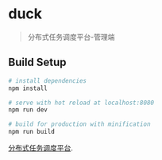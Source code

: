 # duck

> 分布式任务调度平台-管理端
## Build Setup

``` bash
# install dependencies
npm install

# serve with hot reload at localhost:8080
npm run dev

# build for production with minification
npm run build
```


[分布式任务调度平台](https://github.com/busgo/forest).


